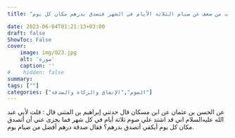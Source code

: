 ```yaml
---
title: "ثواب من ضعف عن صيام الثلاثة الأيام في الشهر فتصدق بدرهم مكان كل يوم"

date: 2023-06-04T01:21:13+03:00
draft: false
ShowToc: False
cover:
    image: img/023.jpg
    alt: 'صورة'
    caption: ''
#    hidden: false
summary: 
tags: [""]
categories: ["الصوم","الإنفاق والزكاة والصدقة"]
---
```

عن الحسن بن عثمان عن
ابن مسكان قال حدثني إبراهيم بن المثنى قال : قلت لأبي عبد الله عليه‌السلام اني
قد اشتد علي صوم ثلاثة أيام في كل شهر فما يجزى عني أن أتصدق مكان
كل يوم أيكفي أتصدق بدرهم؟ فقال صدقة درهم أفضل من صيام يوم.

